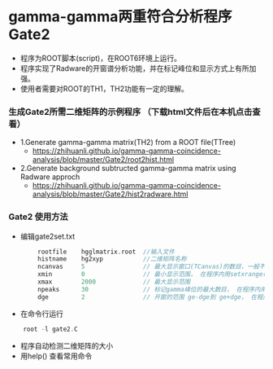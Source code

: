 
# gamma-gamma两重符合分析程序 Gate2

- 程序为ROOT脚本(script)，在ROOT6环境上运行。
- 程序实现了Radware的开窗谱分析功能，并在标记峰位和显示方式上有所加强。
- 使用者需要对ROOT的TH1，TH2功能有一定的理解。

### 生成Gate2所需二维矩阵的示例程序 （下载html文件后在本机点击查看）

- 1.Generate gamma-gamma matrix(TH2) from a ROOT file(TTree)
  - <https://zhihuanli.github.io/gamma-gamma-coincidence-analysis/blob/master/Gate2/root2hist.html>
- 2.Generate background subtructed gamma-gamma matrix using Radware approch
  - <https://zhihuanli.github.io/gamma-gamma-coincidence-analysis/blob/master/Gate2/hist2radware.html>

### Gate2 使用方法

- 编辑gate2set.txt
```cpp
        rootfile    hgglmatrix.root  //输入文件
        histname    hg2xyp           //二维矩阵名称
        ncanvas     5                // 最大显示窗口(TCanvas)的数目，一般不用修改， 在程序内用setncanvas(ncanvas)修改
        xmin        0                // 最小显示范围， 在程序内用setxrange(xmin,xmax)修改
        xmax        2000             // 最大显示范围
        npeaks      30               // 标记gamma峰位的最大数目， 在程序内用setnpeaks(npeaks)修改
        dge         2                // 开窗的范围 ge-dge到 ge+dge， 在程序内用setpeakwidth(npeaks)修改
```
- 在命令行运行
```cpp
    root -l gate2.C
```
- 程序自动检测二维矩阵的大小
- 用help() 查看常用命令
